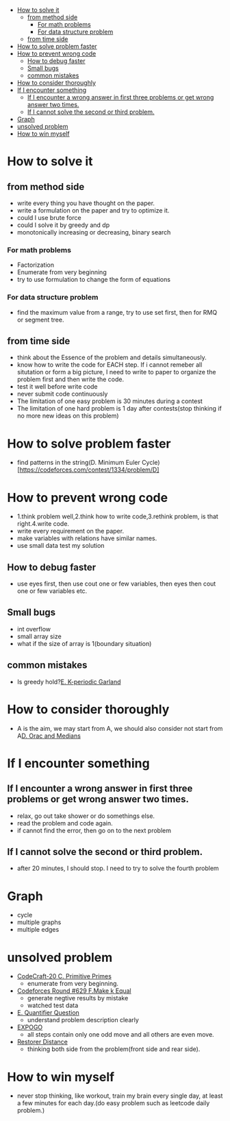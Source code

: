 - [How to solve it](#how-to-solve-it)
  * [from method side](#from-method-side)
    + [For math problems](#for-math-problems)
    + [For data structure problem](#for-data-structure-problem)
  * [from time side](#from-time-side)
- [How to solve problem faster](#How-to-solve-problem-faster)
- [How to prevent wrong code](#how-to-prevent-wrong-code)
  * [How to debug faster](#How-to-debug-faster)
  * [Small bugs](#small-bugs)
  * [common mistakes](#common-mistakes)
- [How to consider thoroughly](#how-to-consider-thoroughly)
- [If I encounter something](#if-i-encounter-something)
  * [If I encounter a wrong answer in first three problems or get wrong answer two times.](#if-i-encounter-a-wrong-answer-in-first-three-problems-or-get-wrong-answer-two-times)
  * [If I cannot solve the second or third problem.](#if-i-cannot-solve-the-second-or-third-problem)
- [Graph](#graph)
- [unsolved problem](#unsolved-problem)
- [How to win myself](#how-to-win-myself)


# How to solve it
## from method side
- write every thing you have thought on the paper.
- write a formulation on the paper and try to optimize it.
- could I use brute force
- could I solve it by greedy and dp
- monotonically increasing or decreasing, binary search

### For math problems
- Factorization
- Enumerate from very beginning
- try to use formulation to change the form of equations

### For data structure problem
- find the maximum value from a range, try to use set first, then for RMQ or segment tree.

## from time side
- think about the Essence of the problem and details simultaneously.
- know how to write the code for EACH step. If i cannot remeber all situtation or form a big picture, I need to write to paper to organize the problem first and then write the code.
- test it well before write code
- never submit code continuously
- The limitation of one easy problem is 30 minutes during a contest
- The limitation of one hard problem is 1 day after contests(stop thinking if no more new ideas on this problem)

# How to solve problem faster
- find patterns in the string(D. Minimum Euler Cycle)[https://codeforces.com/contest/1334/problem/D]

# How to prevent wrong code
- 1.think problem well,2.think how to write code,3.rethink problem, is that right.4.write code.
- write every requirement on the paper.
- make variables with relations have similar names.
- use small data test my solution

## How to debug faster
- use eyes first, then use cout one or few variables, then eyes then cout one or few variables etc.

## Small bugs
- int overflow
- small array size
- what if the size of array is 1(boundary situation)

## common mistakes
- Is greedy hold?[E. K-periodic Garland](https://codeforces.com/contest/1353/problem/E)


# How to consider thoroughly
- A is the aim, we may start from A, we should also consider not start from A[D. Orac and Medians](https://codeforces.com/contest/1350/problem/D) 


# If I encounter something
## If I encounter a wrong answer in first three problems or get wrong answer two times.
- relax, go out take shower or do somethings else.
- read the problem and code again.
- if cannot find the error, then go on to the next problem

## If I cannot solve the second or third problem.
- after 20 minutes, I should stop. I need to try to solve the fourth problem 


# Graph
- cycle
- multiple graphs
- multiple edges


# unsolved problem
- [CodeCraft-20 C. Primitive Primes](https://codeforces.com/contest/1316/problem/C)
	- enumerate from very beginning. 
- [Codeforces Round #629 F.Make k Equal](https://codeforces.com/contest/1328/problem/F) 
	- generate negtive results by mistake
	- watched test data
- [E. Quantifier Question](https://codeforces.com/contest/1345/problem/E)
	- understand problem description clearly
- [EXPOGO](https://codingcompetitions.withgoogle.com/codejam/round/000000000019fef2/00000000002d5b62)
	- all steps contain only one odd move and all others are even move.
- [Restorer Distance](https://codeforces.com/contest/1355/problem/E)
	- thinking both side from the problem(front side and rear side).

# How to win myself
- never stop thinking, like workout, train my brain every single day, at least a few minutes for each day.(do easy problem such as leetcode daily problem.)


